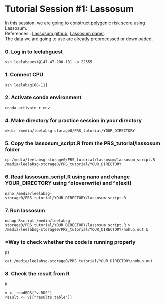 # Tutorial Session #1: Lassosum

In this session, we are going to construct polygenic risk score using Lassosum. \
References : [Lassosum github](https://github.com/tshmak/lassosum), [Lassosum paper](https://onlinelibrary.wiley.com/doi/abs/10.1002/gepi.22050). \
The data we are going to use are already preprocessed or downloaded.

### 0. Log in to leelabguest
``` 
ssh leelabguest@147.47.200.131 -p 22555
```

### 1. Connect CPU
``` 
ssh leelabsg[08-11]
``` 

### 2. Activate conda environment
``` 
conda activate r_env
``` 

### 4. Make directory for practice session in your directory
``` 
mkdir /media/leelabsg-storage0/PRS_tutorial/YOUR_DIRECTORY
``` 

### 5. Copy the lassosum_script.R from the PRS_tutorial/lassosum folder
``` 
cp /media/leelabsg-storage0/PRS_tutorial/lassosum/lassosum_script.R /media/leelabsg-storage0/PRS_tutorial/YOUR_DIRECTORY
``` 

### 6. Read lassosum_script.R using nano and change YOUR_DIRECTORY using ^o(overwrite) and ^x(exit)
```
nano /media/leelabsg-storage0/PRS_tutorial/YOUR_DIRECTORY/lassosum_script.R
```

### 7. Run lassosum
```
nohup Rscript /media/leelabsg-storage0/PRS_tutorial/YOUR_DIRECTORY/lassosum_script.R > /media/leelabsg-storage0/PRS_tutorial/YOUR_DIRECTORY/nohup.out & 
```

### *Way to check whether the code is running properly 
```
ps
```
```
cat /media/leelabsg-storage0/PRS_tutorial/YOUR_DIRECTORY/nohup.out 
```
### 8. Check the result from R
```
R
```
```
v <- readRDS("v.RDS")
result <- v[["results.table"]]
```

